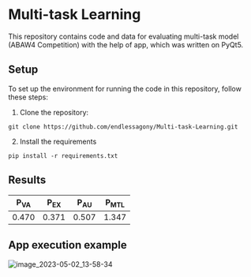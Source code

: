 # Multi-task Learning

This repository contains code and data for evaluating multi-task model (ABAW4 Competition) with the help of app, which was written on PyQt5.

## Setup

To set up the environment for running the code in this repository, follow these steps:

1. Clone the repository: 
```
git clone https://github.com/endlessagony/Multi-task-Learning.git
```
2. Install the requirements
```
pip install -r requirements.txt
```

## Results

| P<sub>VA</sub>    | P<sub>EX</sub>      | P<sub>AU</sub>      | P<sub>MTL</sub>      |
| ----------- | ----------- | ----------- | ----------- |
| 0.470      | 0.371       | 0.507       | 1.347       |

## App execution example

![image_2023-05-02_13-58-34](https://user-images.githubusercontent.com/74978814/235712107-876e6417-15dc-489c-b47e-5a4f4f957f19.png)
